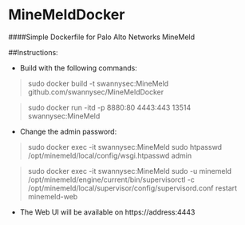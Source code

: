 # MineMeldDocker
####Simple Dockerfile for Palo Alto Networks MineMeld

##Instructions:
* Build with the following commands:

> sudo docker build -t swannysec:MineMeld github.com/swannysec/MineMeldDocker

> sudo docker run -itd -p 8880:80 4443:443 13514 swannysec:MineMeld

* Change the admin password:

> sudo docker exec -it swannysec:MineMeld sudo htpasswd /opt/minemeld/local/config/wsgi.htpasswd admin

> sudo docker exec -it swannysec:MineMeld sudo -u minemeld /opt/minemeld/engine/current/bin/supervisorctl -c /opt/minemeld/local/supervisor/config/supervisord.conf restart minemeld-web

* The Web UI will be available on https://address:4443

